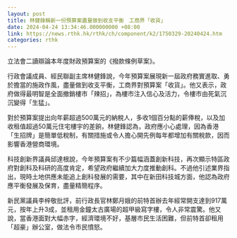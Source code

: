```yaml
---
layout: post
title: 林健鋒稱新一份預算案盡量做到收支平衡　工商界「收貨」
date: 2024-04-24 13:34:46.000000000 +08:00
link: https://news.rthk.hk/rthk/ch/component/k2/1750329-20240424.htm
categories: rthk
---
```


立法會二讀辯論本年度財政預算案的《撥款條例草案》。

行政會議成員、經民聯副主席林健鋒說，今年預算案展現新一屆政府務實進取、勇於擔當的施政作風，盡量做到收支平衡，工商界對預算案「收貨」。他又表示，政府做得最明智是全面撤銷樓市「辣招」，為樓市注入信心及活力，令樓市由死氣沉沉變得「生猛」。

對於預算案提出向年薪超過500萬元的納稅人，多收1個百分點的薪俸稅，以及加收租值超過50萬元住宅樓宇的差餉，林健鋒認為，政府應小心處理，因為香港「生招牌」是簡單低稅制，有關措施或令人擔心開先例每年都增加有關稅款，因而影響香港營商環境。

科技創新界議員邱達根說，今年預算案有不少篇幅涵蓋創新科技，再次顯示特區政府對創科及科研的高度肯定，希望政府繼續加大力度推動創科。不過他引述業界指出，現時土地供應未能追上創科發展的需要，其中在新田科技城方面，他認為政府應平衡發展及保育，盡量精簡程序。

新民黨議員李梓敬批評，前行政長官林鄭月娥的前特首辦去年經常開支達到917萬元，按年上升3成，並租用金鐘太古廣場的超甲級寫字樓，令人非常震驚。他又說，當香港面對大幅赤字，經濟環境不好，基層市民生活困難，但前特首卻租用「超豪」辦公室，做法令市民憤怒。
